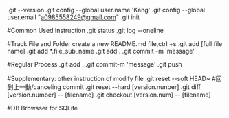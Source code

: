 .git --version
.git config --global user.name 'Kang'
.git config --global user.email "a0985558249@gmail.com"
.git init

#Common Used Instruction
.git status
.git log --oneline

#Track File and Folder
create a new README.md file,ctrl +s
.git add [full file name]
.git add *.file_sub_name
.git add .
.git commit -m 'message'

#Regular Process
.git add .
.git commit-m 'message'
.git push

#Supplementary: other instruction of modify file
.git reset --soft HEAD~ #回到上一動/canceling commit
.git reset --hard [version.nunber]
.git diff [version.number] -- [filename]
.git checkout [version.num] -- [filename]

#DB Browsser for SQLite